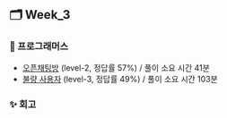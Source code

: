 ## 🗂️ Week_3

### 👾 프로그래머스

- [오픈채팅방](https://school.programmers.co.kr/learn/courses/30/lessons/42888) (level-2, 정답률 57%) / 풀이 소요 시간 41분
- [불량 사용자](https://school.programmers.co.kr/learn/courses/30/lessons/64064) (level-3, 정답률 49%) / 풀이 소요 시간 103분

### ✨ 회고
